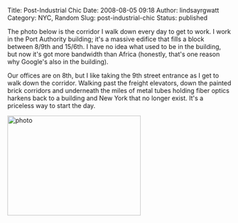Title: Post-Industrial Chic
Date: 2008-08-05 09:18
Author: lindsayrgwatt
Category: NYC, Random
Slug: post-industrial-chic
Status: published

The photo below is the corridor I walk down every day to get to work. I work in the Port Authority building; it's a massive edifice that fills a block between 8/9th and 15/6th. I have no idea what used to be in the building, but now it's got more bandwidth than Africa (honestly, that's one reason why Google's also in the building).

Our offices are on 8th, but I like taking the 9th street entrance as I get to walk down the corridor. Walking past the freight elevators, down the painted brick corridors and underneath the miles of metal tubes holding fiber optics harkens back to a building and New York that no longer exist. It's a priceless way to start the day.

[<img src="{static}/images/2008/08/l-640-480-f7ee4692-8152-4fd6-a9d4-ad75a52cf267.jpeg" class="alignnone size-full " width="300" height="225" alt="photo" />]({static}/images/2008/08/l-640-480-f7ee4692-8152-4fd6-a9d4-ad75a52cf267.jpeg)
